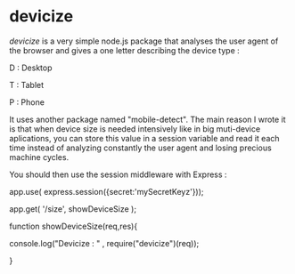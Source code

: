 devicize
========

*devicize* is a very simple node.js package that analyses the user agent of the browser and gives a one letter describing the device type :

 D : Desktop
 
 T : Tablet
 
 P : Phone
 
It uses another package named "mobile-detect". The main reason I wrote it is that when device size is needed intensively like in big muti-device aplications, you can store this value in a session variable and read it each time instead of analyzing constantly the user agent and losing precious machine cycles.


You should then use the session middleware with Express :


app.use( express.session({secret:'mySecretKeyz'}));

app.get( '/size', showDeviceSize );

function showDeviceSize(req,res){

  console.log("Devicize : " , require("devicize")(req));

}

